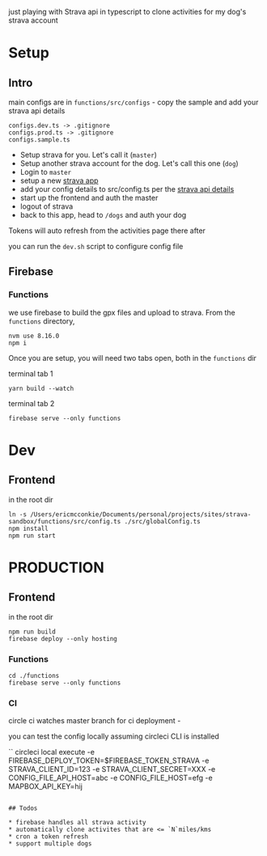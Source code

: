 just playing with Strava api in typescript to clone activities for my dog's strava account

# Setup

## Intro
main configs are in `functions/src/configs` - copy the sample and add your strava api details

```
configs.dev.ts -> .gitignore
configs.prod.ts -> .gitignore
configs.sample.ts
```

* Setup strava for you. Let's call it (`master`)
* Setup another strava account for the dog. Let's call this one (`dog`)
* Login to `master`
* setup a new [strava app ](https://www.strava.com/settings/api)
* add your config details to src/config.ts per the [strava api details](https://www.strava.com/settings/api)
* start up the frontend and auth the master
* logout of strava
* back to this app, head to `/dogs` and auth your dog

Tokens will auto refresh from the activities page there after


you can run the `dev.sh` script to configure config file

## Firebase

### Functions
we use firebase to build the gpx files and upload to strava. From the `functions` directory, 
```
nvm use 8.16.0
npm i
``` 

Once you are setup, you will need two tabs open, both in the `functions` dir

terminal tab 1
```
yarn build --watch
```

terminal tab 2
```
firebase serve --only functions
```

# Dev
## Frontend
in the root dir
```
ln -s /Users/ericmcconkie/Documents/personal/projects/sites/strava-sandbox/functions/src/config.ts ./src/globalConfig.ts
npm install
npm run start

```


# PRODUCTION
## Frontend
in the root dir
```
npm run build
firebase deploy --only hosting
```

### Functions

```
cd ./functions
firebase serve --only functions
```
### CI

circle ci watches master branch for ci deployment - 

you can test the config locally assuming circleci CLI is installed

``
circleci local execute -e FIREBASE_DEPLOY_TOKEN=$FIREBASE_TOKEN_STRAVA -e STRAVA_CLIENT_ID=123 -e STRAVA_CLIENT_SECRET=XXX -e CONFIG_FILE_API_HOST=abc -e CONFIG_FILE_HOST=efg -e MAPBOX_API_KEY=hij
```

## Todos

* firebase handles all strava activity
* automatically clone activites that are <= `N`miles/kms
* cron a token refresh
* support multiple dogs

